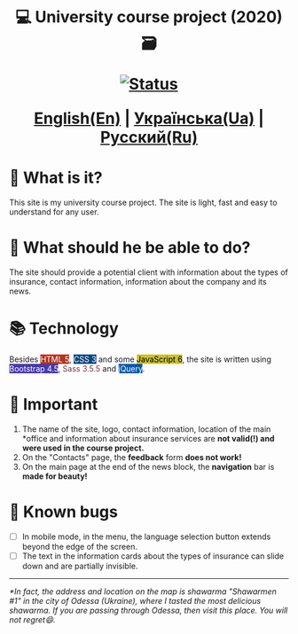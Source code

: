 <h1 align="center">
💻 University course project (2020) 🗃

[![Status](https://img.shields.io/badge/Development%20status-Stoped-red)]()

<u>English(En)</u>
|
<a href="README-ua.md">Українська(Ua)</a>
|
<a href="README-ru.md">Русский(Ru)</a>

</h1>

# 🤔 What is it?

This site is my university course project. The site is light, fast and easy to understand for any user.

# 🤨 What should he be able to do?

The site should provide a potential client with information about the types of insurance, contact information, information about the company and its news.

# 📚 Technology

Besides <span style="background-color: #B23621; color: #FFFFFF">HTML 5</span>, <span style="background-color: #0B4880; color: #FFFFFF">CSS 3</span> and some <span style="background-color: #CAC033; color: #000000">JavaScript 6</span>, the site is written using <span style="background-color: #4639B1; color: #FFFFFF">Bootstrap 4.5</span>, <span style="background-color: #FFFFFF; color: #72344A">Sass 3.5.5</span> and <span style="background-color: #0159B1; color: #FFFFFF">jQuery</span>.

# 👀 Important

1. The name of the site, logo, contact information, location of the main *office and information about insurance services are __not valid(!) and were used in the course project.__
2. On the "Contacts" page, the __feedback__ form __does not work!__
3. On the main page at the end of the news block, the __navigation__ bar is __made for beauty!__

# 🎁 Known bugs

- [ ] In mobile mode, in the menu, the language selection button extends beyond the edge of the screen.
- [ ] The text in the information cards about the types of insurance can slide down and are partially invisible.

---

_\*In fact, the address and location on the map is shawarma "Shawarmen #1" in the city of Odessa (Ukraine), where I tasted the most delicious shawarma. If you are passing through Odessa, then visit this place. You will not regret😄._